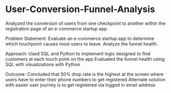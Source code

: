 # User-Conversion-Funnel-Analysis
Analyzed the conversion of users from one checkpoint to another within the registration page of an e-commerce startup app

Problem Statement: Evaluate an e-commerce startup app to determine which touchpoint causes most users to leave. Analyze the funnel health.

Approach: 
Used SQL and Python to implement logic designed to find customers at each touch point on the app
Evaluated the funnel health using SQL with visualizations with Python

Outcome:
Concluded that 50% drop rate is the highest at the screen where users have to enter their phone numbers to get registered
Alternate solution with easier user journey is to get registered via logged in email address
